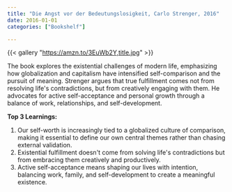 ```yaml
---
title: "Die Angst vor der Bedeutungslosigkeit, Carlo Strenger, 2016"
date: 2016-01-01
categories: ["Bookshelf"]

---
```


{{< gallery "https://amzn.to/3EuWb2Y,title.jpg" >}}

The book explores the existential challenges of modern life, emphasizing how globalization and capitalism have intensified self-comparison and the pursuit of meaning. Strenger argues that true fulfillment comes not from resolving life's contradictions, but from creatively engaging with them. He advocates for active self-acceptance and personal growth through a balance of work, relationships, and self-development.

**Top 3 Learnings:**

1. Our self-worth is increasingly tied to a globalized culture of comparison, making it essential to define our own central themes rather than chasing external validation.
2. Existential fulfillment doesn't come from solving life's contradictions but from embracing them creatively and productively.
3. Active self-acceptance means shaping our lives with intention, balancing work, family, and self-development to create a meaningful existence.
